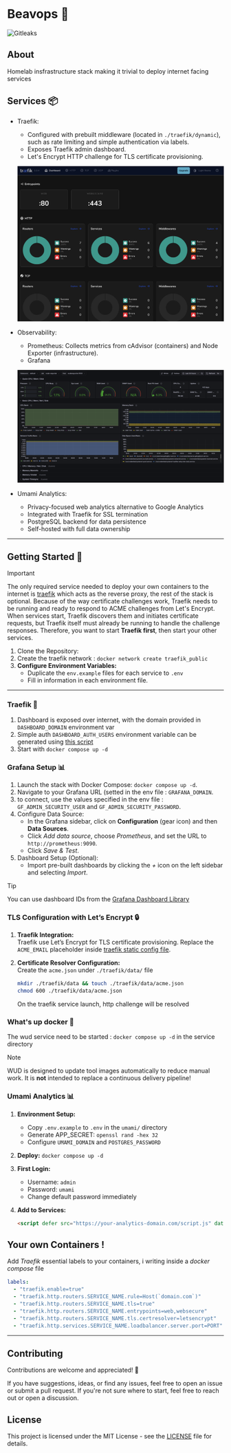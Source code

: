 # Beavops 🦫

![Gitleaks](https://github.com/dirdr/homelab_config/actions/workflows/gitleaks.yaml/badge.svg)

## About
Homelab insfrastructure stack making it trivial to deploy internet facing services

## Services 📦
- Traefik:
  - Configured with prebuilt middleware (located in `./traefik/dynamic`), such as rate limiting and simple authentication via labels.
  - Exposes Traefik admin dashboard.
  - Let's Encrypt HTTP challenge for TLS certificate provisioning.
  
  ![dashboard](./dashboard.png)

- Observability:
  - Prometheus: Collects metrics from cAdvisor (containers) and Node Exporter (infrastructure).  
  - Grafana
  
  ![grafana](./grafana.png)

- Umami Analytics:
  - Privacy-focused web analytics alternative to Google Analytics
  - Integrated with Traefik for SSL termination
  - PostgreSQL backend for data persistence
  - Self-hosted with full data ownership

---

## Getting Started 🚀
> [!important]
> The only required service needed to deploy your own containers to the internet is [traefik](./traefik) which acts as the reverse proxy, the rest of the stack is optional.
> Because of the way certificate challenges work, Traefik needs to be running and ready to respond to ACME challenges from Let's Encrypt. When services start, Traefik discovers them and initiates certificate requests, but Traefik itself must already be running to handle the challenge responses. Therefore, you want to start **Traefik first**, then start your other services.


1. Clone the Repository:
3. Create the traefik network : `docker network create traefik_public`
4. **Configure Environment Variables:**  
   - Duplicate the `env.example` files for each service to `.env`
   - Fill in information in each environment file.
     
---
     
### Traefik 🛫
1. Dashboard is exposed over internet, with the domain provided in `DASHBOARD_DOMAIN` environment var
2. Simple auth `DASHBOARD_AUTH_USERS` environment variable can be generated using [this script](./traefik/scripts/generate_simple_auth.sh)
3. Start with `docker compose up -d`

### Grafana Setup 📊

1. Launch the stack with Docker Compose: `docker compose up -d`.
3. Navigate to your Grafana URL (setted in the env file : `GRAFANA_DOMAIN`.
4. to connect, use the values specified in the env file : `GF_ADMIN_SECURITY_USER` and `GF_ADMIN_SECURITY_PASSWORD`.
5. Configure Data Source:
   - In the Grafana sidebar, click on **Configuration** (gear icon) and then **Data Sources**.
   - Click _Add data source_, choose _Prometheus_, and set the URL to `http://prometheus:9090`.
   - Click _Save & Test_.
6. Dashboard Setup (Optional):
   - Import pre-built dashboards by clicking the _+_ icon on the left sidebar and selecting _Import_.
> [!tip]
> You can use dashboard IDs from the [Grafana Dashboard Library](https://grafana.com/grafana/dashboards)

### TLS Configuration with Let’s Encrypt 🔒

1. **Traefik Integration:**  
   Traefik use Let’s Encrypt for TLS certificate provisioning.
   Replace the `ACME_EMAIL` placeholder inside [traefik static config file](./traefik/traefik.yaml).

3. **Certificate Resolver Configuration:**  
    Create the `acme.json` under `./traefik/data/` file
    ```sh
    mkdir ./traefik/data && touch ./traefik/data/acme.json
    chmod 600 ./traefik/data/acme.json
    ```
    On the traefik service launch, http challenge will be resolved


### What's up docker 🐋
The wud service need to be started : `docker compose up -d` in the service directory

> [!note]
> WUD is designed to update tool images automatically to reduce manual work.
> It is **not** intended to replace a continuous delivery pipeline!

### Umami Analytics 📊

1. **Environment Setup:**
   - Copy `.env.example` to `.env` in the `umami/` directory
   - Generate APP_SECRET: `openssl rand -hex 32`
   - Configure `UMAMI_DOMAIN` and `POSTGRES_PASSWORD`

2. **Deploy:** `docker compose up -d`

3. **First Login:**
   - Username: `admin`
   - Password: `umami`
   - Change default password immediately

4. **Add to Services:**
   ```html
   <script defer src="https://your-analytics-domain.com/script.js" data-website-id="your-website-id"></script>
   ```

## Your own Containers ! 
Add _Traefik_ essential labels to your containers, i writing inside a _docker compose_ file
```yaml
labels:
  - "traefik.enable=true"
  - "traefik.http.routers.SERVICE_NAME.rule=Host(`domain.com`)"
  - "traefik.http.routers.SERVICE_NAME.tls=true"
  - "traefik.http.routers.SERVICE_NAME.entrypoints=web,websecure"
  - "traefik.http.routers.SERVICE_NAME.tls.certresolver=letsencrypt"
  - "traefik.http.services.SERVICE_NAME.loadbalancer.server.port=PORT"
```

---

## Contributing

Contributions are welcome and appreciated! 🎉

If you have suggestions, ideas, or find any issues, feel free to open an issue or submit a pull request.
If you're not sure where to start, feel free to reach out or open a discussion.

## License 

This project is licensed under the MIT License - see the [LICENSE](LICENSE) file for details.
